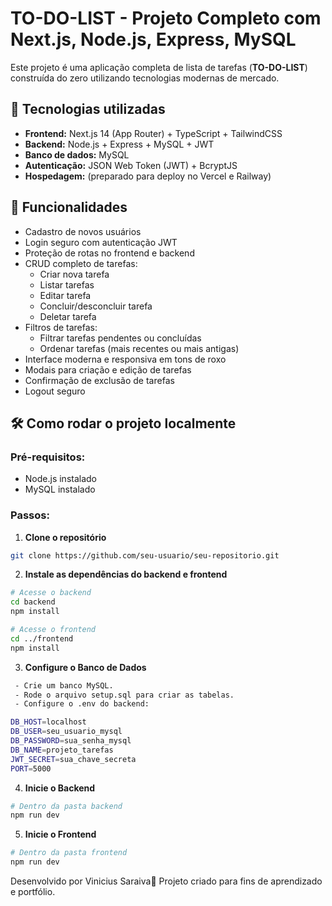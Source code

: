 # TO-DO-LIST - Projeto Completo com Next.js, Node.js, Express, MySQL

Este projeto é uma aplicação completa de lista de tarefas (**TO-DO-LIST**) construída do zero utilizando tecnologias modernas de mercado.

## 🚀 Tecnologias utilizadas

- **Frontend:** Next.js 14 (App Router) + TypeScript + TailwindCSS
- **Backend:** Node.js + Express + MySQL + JWT
- **Banco de dados:** MySQL
- **Autenticação:** JSON Web Token (JWT) + BcryptJS
- **Hospedagem:** (preparado para deploy no Vercel e Railway)

## 🎯 Funcionalidades

- Cadastro de novos usuários
- Login seguro com autenticação JWT
- Proteção de rotas no frontend e backend
- CRUD completo de tarefas:
  - Criar nova tarefa
  - Listar tarefas
  - Editar tarefa
  - Concluir/desconcluir tarefa
  - Deletar tarefa
- Filtros de tarefas:
  - Filtrar tarefas pendentes ou concluídas
  - Ordenar tarefas (mais recentes ou mais antigas)
- Interface moderna e responsiva em tons de roxo
- Modais para criação e edição de tarefas
- Confirmação de exclusão de tarefas
- Logout seguro

## 🛠️ Como rodar o projeto localmente

### Pré-requisitos:

- Node.js instalado
- MySQL instalado

### Passos:

1. **Clone o repositório**

```bash
git clone https://github.com/seu-usuario/seu-repositorio.git
```

2. **Instale as dependências do backend e frontend**

```bash
# Acesse o backend
cd backend
npm install

# Acesse o frontend
cd ../frontend
npm install
```
3. **Configure o Banco de Dados**
```bash
 - Crie um banco MySQL.
 - Rode o arquivo setup.sql para criar as tabelas.
 - Configure o .env do backend:

DB_HOST=localhost
DB_USER=seu_usuario_mysql
DB_PASSWORD=sua_senha_mysql
DB_NAME=projeto_tarefas
JWT_SECRET=sua_chave_secreta
PORT=5000
```
4. **Inicie o Backend**

```bash
# Dentro da pasta backend
npm run dev
```

5. **Inicie o Frontend**
```bash
# Dentro da pasta frontend
npm run dev
```
Desenvolvido por Vinicius Saraiva🚀
Projeto criado para fins de aprendizado e portfólio.